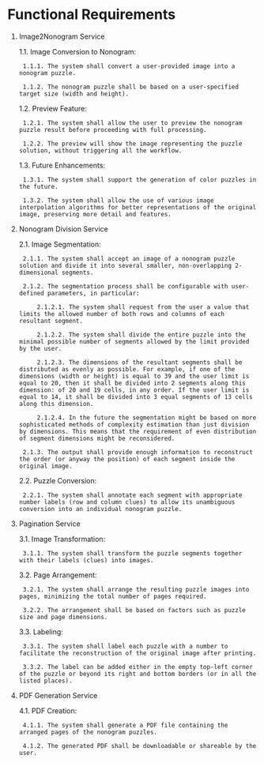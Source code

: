 # Functional Requirements

1. Image2Nonogram Service

    1.1. Image Conversion to Nonogram:

        1.1.1. The system shall convert a user-provided image into a nonogram puzzle.

        1.1.2. The nonogram puzzle shall be based on a user-specified target size (width and height).

    1.2. Preview Feature:

        1.2.1. The system shall allow the user to preview the nonogram puzzle result before proceeding with full processing.

        1.2.2. The preview will show the image representing the puzzle solution, without triggering all the workflow.

    1.3. Future Enhancements:

        1.3.1. The system shall support the generation of color puzzles in the future.

        1.3.2. The system shall allow the use of various image interpolation algorithms for better representations of the original image, preserving more detail and features.

2. Nonogram Division Service

    2.1. Image Segmentation:

        2.1.1. The system shall accept an image of a nonogram puzzle solution and divide it into several smaller, non-overlapping 2-dimensional segments.

        2.1.2. The segmentation process shall be configurable with user-defined parameters, in particular:

            2.1.2.1. The system shall request from the user a value that limits the allowed number of both rows and columns of each resultant segment.

            2.1.2.2. The system shall divide the entire puzzle into the minimal possible number of segments allowed by the limit provided by the user.

            2.1.2.3. The dimensions of the resultant segments shall be distributed as evenly as possible. For example, if one of the dimensions (width or height) is equal to 39 and the user limit is equal to 20, then it shall be divided into 2 segments along this dimension: of 20 and 19 cells, in any order. If the user limit is equal to 14, it shall be divided into 3 equal segments of 13 cells along this dimension.
   
            2.1.2.4. In the future the segmentation might be based on more sophisticated methods of complexity estimation than just division by dimensions. This means that the requirement of even distribution of segment dimensions might be reconsidered.

        2.1.3. The output shall provide enough information to reconstruct the order (or anyway the position) of each segment inside the original image.

    2.2. Puzzle Conversion:

        2.2.1. The system shall annotate each segment with appropriate number labels (row and column clues) to allow its unambiguous conversion into an individual nonogram puzzle.

4. Pagination Service

    3.1. Image Transformation:

        3.1.1. The system shall transform the puzzle segments together with their labels (clues) into images.

    3.2. Page Arrangement:

        3.2.1. The system shall arrange the resulting puzzle images into pages, minimizing the total number of pages required.

        3.2.2. The arrangement shall be based on factors such as puzzle size and page dimensions.

    3.3. Labeling:

        3.3.1. The system shall label each puzzle with a number to facilitate the reconstruction of the original image after printing.

        3.3.2. The label can be added either in the empty top-left corner of the puzzle or beyond its right and bottom borders (or in all the listed places).

5. PDF Generation Service

    4.1. PDF Creation:

        4.1.1. The system shall generate a PDF file containing the arranged pages of the nonogram puzzles.

        4.1.2. The generated PDF shall be downloadable or shareable by the user.
